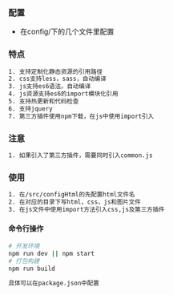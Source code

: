 ### 配置
- 在config/下的几个文件里配置

### 特点
```bash
1. 支持定制化静态资源的引用路径
2. css支持less，sass，自动编译
3. js支持es6语法，自动编译
4. js资源支持es6的import模块化引用
5. 支持热更新和代码检查
6. 支持jquery
7. 第三方插件使用npm下载，在js中使用import引入
```

### 注意
```bash
1. 如果引入了第三方插件，需要同时引入common.js

```

### 使用
```bash
1. 在/src/configHtml的先配置html文件名
2. 在对应的目录下写html，css，js和图片文件
3. 在js文件中使用import方法引入css,js及第三方插件
```

#### 命令行操作
```bash
# 开发环境
npm run dev || npm start
# 打包构建
npm run build

具体可以在package.json中配置

```